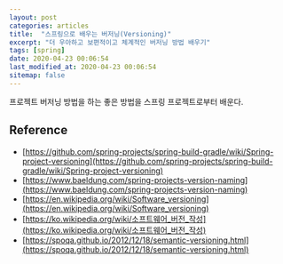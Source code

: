 ```yaml
---
layout: post
categories: articles
title:  "스프링으로 배우는 버저닝(Versioning)"
excerpt: "더 우아하고 보편적이고 체계적인 버저닝 방법 배우기"
tags: [spring]
date: 2020-04-23 00:06:54
last_modified_at: 2020-04-23 00:06:54
sitemap: false
---
```


프로젝트 버저닝 방법을 하는 좋은 방법을 스프링 프로젝트로부터 배운다.

## Reference

* ​[https://github.com/spring-projects/spring-build-gradle/wiki/Spring-project-versioning](https://github.com/spring-projects/spring-build-gradle/wiki/Spring-project-versioning)
* ​[https://www.baeldung.com/spring-projects-version-naming](https://www.baeldung.com/spring-projects-version-naming)
* [https://en.wikipedia.org/wiki/Software_versioning](https://en.wikipedia.org/wiki/Software_versioning)
* ​[https://ko.wikipedia.org/wiki/소프트웨어_버전_작성](https://ko.wikipedia.org/wiki/소프트웨어_버전_작성)
* [https://spoqa.github.io/2012/12/18/semantic-versioning.html](https://spoqa.github.io/2012/12/18/semantic-versioning.html)
